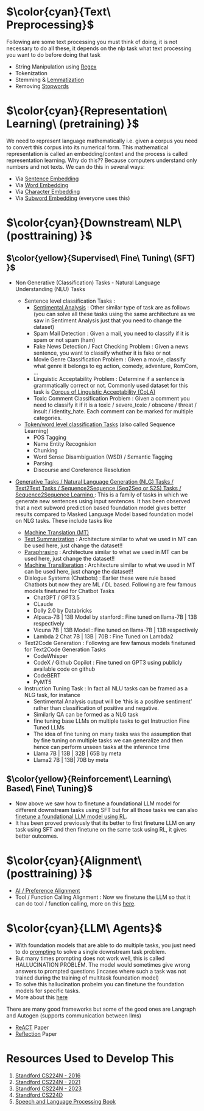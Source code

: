 # $\color{cyan}{Text\ Preprocessing}$
Following are some text processing you must think of doing, it is not necessary to do all these, it depends on the nlp task what text processing you want to do before doing that task
- String Manipulation using [Regex](https://www.rexegg.com/regex-quickstart.html)
- Tokenization
- Stemming & [Lemmatization](https://github.com/khetansarvesh/NLP/blob/main/Preprocessing/Stemming_Lemmetization.ipynb)
- Removing [Stopwords](https://github.com/khetansarvesh/NLP/blob/main/Preprocessing/Stopwords.ipynb)










# $\color{cyan}{Representation\ Learning\  (pretraining) }$
We need to represent language mathematically i.e. given a corpus you need to convert this corpus into its numerical form. This mathematical representation is called an embedding/context and the process is called representation learning. Why do this?? Because computers understand only numbers and not texts. We can do this in several ways:
- Via [Sentence Embedding](https://github.com/khetansarvesh/NLP/tree/main/Representation-Learning/Sentence-RL)
- Via [Word Embedding](https://github.com/khetansarvesh/NLP/tree/main/Representation-Learning/Word-RL)
- Via [Character Embedding](https://github.com/khetansarvesh/NLP/tree/main/Representation-Learning/Char-RL)
- Via [Subword Embedding](https://github.com/khetansarvesh/NLP/tree/main/Representation-Learning/SubWord-RL) (everyone uses this)








# $\color{cyan}{Downstream\ NLP\  (posttraining) }$
## $\color{yellow}{Supervised\ Fine\ Tuning\ (SFT) }$
- Non Generative (Classification) Tasks - Natural Language Understanding (NLU) Tasks
  - Sentence level classification Tasks : 
    - [Sentimental Analysis](https://khetansarvesh.medium.com/sentimental-analysis-using-deep-learning-3a2dee80cf77) : Other similar type of task are as follows (you can solve all these tasks using the same architecture as we saw in Sentiment Analysis just that you need to change the dataset)
    - Spam Mail Detection : Given a mail, you need to classify if it is spam or not spam (ham)
    - Fake News Detection / Fact Checking Problem : Given a news sentence, you want to classify whether it is fake or not
    - Movie Genre Classification Problem : Given a movie, classify what genre it belongs to eg action, comedy, adventure, RomCom, ...
    - Linguistic Acceptability Problem :  Determine if a sentence is grammatically correct or not. Commonly used dataset for this task is [Corpus of Linguistic Acceptability (CoLA)](https://nyu-mll.github.io/CoLA/)
    -  Toxic Comment Classification Problem : Given a comment you need to classify it if it is a toxic / severe_toxic / obscene / threat / insult / identity_hate. Each comment can be marked for multiple categories. 
  - [Token/word level classification Tasks](https://github.com/khetansarvesh/NLP/tree/main/unitask_downstream_nlp/Word-Level-Classification) (also called Sequence Learning)
    - POS Tagging
    - Name Entity Recognision
    - Chunking
    - Word Sense Disambiguation (WSD) / Semantic Tagging
    - Parsing
    - Discourse and Coreference Resolution

- <ins> Generative Tasks / Natural Language Generation (NLG) Tasks / Text2Text Tasks / Sequence2Sequence (Seq2Seq or S2S) Tasks / Sequence2Sequence Learning </ins> : This is a family of tasks in which we generate new sentences using input sentences. It has been observed that a next subword prediction based foundation model gives better results compared to Masked Language Model based foundation model on NLG tasks. These include tasks like
  - [Machine Translation (MT)](https://github.com/khetansarvesh/NLP/blob/main/unitask_downstream_nlp/Machine-Translation/README.md)
  - [Text Summarization](https://github.com/khetansarvesh/NLP/tree/main/unitask_downstream_nlp/text_summarization) : Architecture similar to what we used in MT can be used here, just change the dataset!!
  - [Paraphrasing](https://github.com/khetansarvesh/NLP/blob/main/unitask_downstream_nlp/imgs/paraphrase.png) : Architecture similar to what we used in MT can be used here, just change the dataset!!
  - [Machine Transliteration](https://github.com/khetansarvesh/NLP/blob/main/unitask_downstream_nlp/imgs/trans.png) : Architecture similar to what we used in MT can be used here, just change the dataset!!
  - Dialogue Systems (Chatbots) : Earlier these were rule based Chatbots but now they are ML / DL based. Following are few famous models finetuned for Chatbot Tasks
      - ChatGPT / GPT3.5
      - CLaude
      - Dolly 2.0 by Databricks
      - Alpaca-7B | 13B Model by stanford : Fine tuned on llama-7B | 13B respectively
      - Vicuna 7B | 13B Model : Fine tuned on llama-7B | 13B respectively
      - Lambda 2 Chat 7B | 13B | 70B : Fine Tuned on Lambda2
  - Text2Code Generation : Following are few famous models finetuned for Text2Code Generation Tasks
      - CodeWhisper
      - CodeX / Github Copilot : Fine tuned on GPT3 using publicly available code on github
      - CodeBERT
      - PyMT5
  - Instruction Tuning Task : In fact all NLU tasks can be framed as a NLG task, for instance
     - Sentimental Analysis output will be ‘this is a positive sentiment’ rather than classification of positive and negative.
     - Similarly QA can be formed as a NLG task
     - fine tuning base LLMs on multiple tasks to get Instruction Fine Tuned LLMs
     - The idea of fine tuning on many tasks was the assumption that by fine tuning on multiple tasks we can generalize and then hence can perform unseen tasks at the inference time
     - Llama 7B | 13B | 32B | 65B by meta
     - Llama2 7B | 13B| 70B by meta







## $\color{yellow}{Reinforcement\ Learning\ Based\ Fine\ Tuning}$
- Now above we saw how to finetune a foundational LLM model for different downstream tasks using SFT but for all those tasks we can also [finetune a foundational LLM model using RL](https://khetansarvesh.medium.com/llm-fine-tuning-using-rl-for-reasoning-857f9db05ba6).
- It has been proved previously that its better to first finetune LLM on any task using SFT and then finetune on the same task using RL, it gives better outcomes.









# $\color{cyan}{Alignment\ (posttraining) }$
- [AI / Preference Alignment](https://khetansarvesh.medium.com/preference-alignment-0b67777fa7af)
- Tool / Function Calling Alignment : Now we finetune the LLM so that it can do tool / function calling, more on this [here](https://huggingface.co/learn/agents-course/en/bonus-unit1/introduction).







# $\color{cyan}{LLM\ Agents\}$
- With foundation models that are able to do multiple tasks, you just need to do [prompting](https://www.promptingguide.ai/) to solve a single downstream task problem.
- But many times prompting does not work well, this is called HALLUCINATION PROBLEM. The model would sometimes give wrong answers to prompted questions (incases where such a task was not trained during the training of multitask foundation model)
- To solve this hallucination probelm you can finetune the foundation models for specific tasks.
-  More about this [here](https://github.com/khetansarvesh/NLP/tree/main/unitask_downstream_nlp)


There are many good frameworks but some of the good ones are Langraph and Autogen (supports communication between llms)
- [ReACT](https://arxiv.org/pdf/2210.03629) Paper
- [Reflection](https://proceedings.neurips.cc/paper_files/paper/2023/file/1b44b878bb782e6954cd888628510e90-Paper-Conference.pdf) Paper







# Resources Used to Develop This
1. [Standford CS224N - 2016](https://www.youtube.com/playlist?list=PLoROMvodv4rOhcuXMZkNm7j3fVwBBY42z)
2. [Standford CS224N - 2021](https://www.youtube.com/watch?v=rmVRLeJRkl4&list=PLoROMvodv4rMFqRtEuo6SGjY4XbRIVRd4)
3. [Standford CS224N - 2023](https://www.youtube.com/watch?v=LWMzyfvuehA&list=PL613dYIGMXoZ0Wl6tj8VvHaFUTAWE8fbW)
4. [Standford CS224D](https://www.youtube.com/playlist?list=PLlJy-eBtNFt4CSVWYqscHDdP58M3zFHIG)
5. [Speech and Language Processing Book](https://web.stanford.edu/~jurafsky/slp3/)
